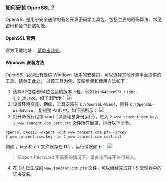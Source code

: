 ### 如何安装 OpenSSL？
OpenSSL 是用于安全通信的著名开源密码学工具包，包括主要的密码算法、常见密码和证书封装功能。

####  OpenSSL 官网

官方下载地址： [请单击此处](https://www.openssl.org/source/)。

####  Windows 安装方法

OpenSSL 官网没有提供 Windows 版本的安装包，可以选择其他开源平台提供的工具。[请单击此处](http://slproweb.com/products/Win32OpenSSL.html )， 
以该工具为例，安装步骤和使用方法如下：
1. 选择32位或者64位合适的版本下载，例如 `Win64OpenSSL_Light-1_0_2h.exe`。如下图所示：
![](https://main.qcloudimg.com/raw/d37d791cf12c0b42dddcc53a691a86d9.png)
2. 设置环境变量，例如，工具安装在 `C:\OpenSSL-Win64`，则将 `C:\OpenSSL-Win64\bin；` 复制到 Path 中。如下图所示：
![](https://main.qcloudimg.com/raw/6a2dcfbb42faab01e62fbb241e0439dc.png)
3. 打开命令行程序 cmd（以管理员身份运行），进入 `2_www.tencent.com.key`、`1_www.tencent.com_cert.crt` 文件所在目录，运行以下命令。
```
openssl pkcs12 -export -out www.tencent.com.pfx -inkey 2_www.tencent.com.key -in 1_www.tencent.com_cert.crt
```
例如 ，key 和 crt 文件保存在 D:\ ，运行情况如下：
![](https://main.qcloudimg.com/raw/6be29b8e77f8d6d4b2460a7f73dd8644.png)
>!Export Password 不需要的情况下，请直接回车不进行输入。
4. 在 D:\ 已生成的 `www.tencent.com.pfx` 文件，可以继续完成在 IIS 管理器中的证书安装。

